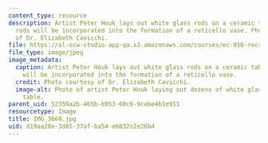 ```yaml
---
content_type: resource
description: Artist Peter Houk lays out white glass rods on a ceramic table.  The
  rods will be incorporated into the formation of a reticello vase. Photo courtesy
  of Dr. Elizabeth Cavicchi.
file: https://ol-ocw-studio-app-qa.s3.amazonaws.com/courses/ec-050-recreate-experiments-from-history-inform-the-future-from-the-past-galileo-january-iap-2010/d19aa20e3d8537afba54e6632c2e26b4_IMG_3669.jpg
file_type: image/jpeg
image_metadata:
  caption: Artist Peter Houk lays out white glass rods on a ceramic table. The rods
    will be incorporated into the formation of a reticello vase.
  credit: Photo courtesy of Dr. Elizabeth Cavicchi.
  image-alt: Photo of artist Peter Houk laying out dozens of white glass rods on a
    table.
parent_uid: 52359a2b-465b-b053-08c6-9cabe4b1e911
resourcetype: Image
title: IMG_3669.jpg
uid: d19aa20e-3d85-37af-ba54-e6632c2e26b4
---
```

